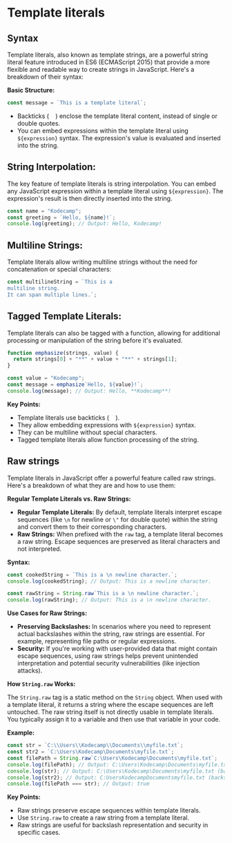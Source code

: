 # Template literals

## Syntax

Template literals, also known as template strings, are a powerful string literal feature introduced in ES6 (ECMAScript 2015) that provide a more flexible and readable way to create strings in JavaScript. Here's a breakdown of their syntax:

**Basic Structure:**

```javascript
const message = `This is a template literal`;
```

- Backticks ( ` ` ) enclose the template literal content, instead of single or double quotes.
- You can embed expressions within the template literal using `${expression}` syntax. The expression's value is evaluated and inserted into the string.

## String Interpolation:

The key feature of template literals is string interpolation. You can embed any JavaScript expression within a template literal using `${expression}`. The expression's result is then directly inserted into the string.

```javascript
const name = "Kodecamp";
const greeting = `Hello, ${name}!`;
console.log(greeting); // Output: Hello, Kodecamp!
```

## Multiline Strings:

Template literals allow writing multiline strings without the need for concatenation or special characters:

```javascript
const multilineString = `This is a
multiline string. 
It can span multiple lines.`;
```

## Tagged Template Literals:

Template literals can also be tagged with a function, allowing for additional processing or manipulation of the string before it's evaluated.

```javascript
function emphasize(strings, value) {
  return strings[0] + "**" + value + "**" + strings[1];
}

const value = "Kodecamp";
const message = emphasize`Hello, ${value}!`;
console.log(message); // Output: Hello, **Kodecamp**!
```

**Key Points:**

- Template literals use backticks ( ` ` ).
- They allow embedding expressions with `${expression}` syntax.
- They can be multiline without special characters.
- Tagged template literals allow function processing of the string.

## Raw strings

Template literals in JavaScript offer a powerful feature called raw strings. Here's a breakdown of what they are and how to use them:

**Regular Template Literals vs. Raw Strings:**

- **Regular Template Literals:** By default, template literals interpret escape sequences (like `\n` for newline or `\"` for double quote) within the string and convert them to their corresponding characters.
- **Raw Strings:** When prefixed with the `raw` tag, a template literal becomes a raw string. Escape sequences are preserved as literal characters and not interpreted.

**Syntax:**

```javascript
const cookedString = `This is a \n newline character.`;
console.log(cookedString); // Output: This is a newline character.

const rawString = String.raw`This is a \n newline character.`;
console.log(rawString); // Output: This is a \n newline character.
```

**Use Cases for Raw Strings:**

- **Preserving Backslashes:** In scenarios where you need to represent actual backslashes within the string, raw strings are essential. For example, representing file paths or regular expressions.
- **Security:** If you're working with user-provided data that might contain escape sequences, using raw strings helps prevent unintended interpretation and potential security vulnerabilities (like injection attacks).

**How `String.raw` Works:**

The `String.raw` tag is a static method on the `String` object. When used with a template literal, it returns a string where the escape sequences are left untouched. The raw string itself is not directly usable in template literals. You typically assign it to a variable and then use that variable in your code.

**Example:**

```javascript
const str = `C:\\Users\\Kodecamp\\Documents\\myfile.txt`;
const str2 = `C:\Users\Kodecamp\Documents\myfile.txt`;
const filePath = String.raw`C:\Users\Kodecamp\Documents\myfile.txt`;
console.log(filePath); // Output: C:\Users\Kodecamp\Documents\myfile.txt (backslashes preserved)
console.log(str); // Output: C:\Users\Kodecamp\Documents\myfile.txt (backslashes preserved)
console.log(str2); // Output: C:UsersKodecampDocumentsmyfile.txt (backslashes removed)
console.log(filePath === str); // Output: true
```

**Key Points:**

- Raw strings preserve escape sequences within template literals.
- Use `String.raw` to create a raw string from a template literal.
- Raw strings are useful for backslash representation and security in specific cases.
